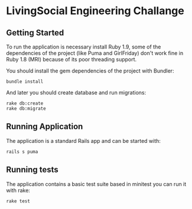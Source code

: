 # LivingSocial Engineering Challange

## Getting Started

To run the application is necessary install Ruby 1.9, some of the
dependencies of the project (like Puma and GirlFriday) don't work
fine in Ruby 1.8 (MRI) because of its poor threading support.

You should install the gem dependencies of the project with Bundler:

    bundle install

And later you should create database and run migrations:

    rake db:create
    rake db:migrate


## Running Application

The application is a standard Rails app and can be started with:

    rails s puma


## Running tests

The application contains a basic test suite based in minitest you can
run it with rake:

    rake test
